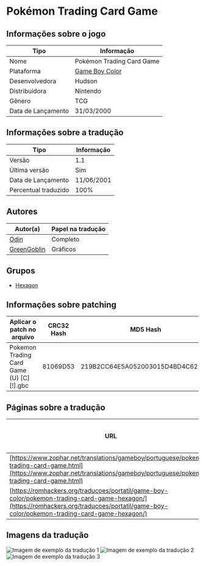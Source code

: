 # Pokémon Trading Card Game

## Informações sobre o jogo

| Tipo | Informação |
| ----------- | ----------- |
| Nome | Pokémon Trading Card Game |
| Plataforma | [Game Boy Color](../) |
| Desenvolvedora | Hudson |
| Distribuidora | Nintendo |
| Gênero | TCG |
| Data de Lançamento | 31/03/2000 |

## Informações sobre a tradução

| Tipo | Informação |
| ----------- | ----------- |
| Versão | 1\.1 |
| Última versão | Sim |
| Data de Lançamento | 11/06/2001 |
| Percentual traduzido | 100% |

## Autores

| Autor(a) | Papel na tradução |
| ----------- | ----------- |
| [Odin](../../../autores/odin/) | Completo |
| [GreenGoblin](../../../autores/greengoblin/) | Gráficos |

## Grupos

* [Hexagon](../../../grupos/hexagon/)

## Informações sobre patching

| Aplicar o patch no arquivo | CRC32 Hash | MD5 Hash |
| ----------- | ----------- | ----------- |
| Pokemon Trading Card Game \(U\) \[C\]\[\!\]\.gbc | 81069D53 | 219B2CC64E5A052003015D4BD4C622CD |

## Páginas sobre a tradução

| URL | Oficial (publicado pelos autores) | Possuí link de download |
| ----------- | ----------- | ----------- |
| [https://www.zophar.net/translations/gameboy/portuguese/pokemon-trading-card-game.html](https://www.zophar.net/translations/gameboy/portuguese/pokemon-trading-card-game.html) | Não | Sim |
| [https://romhackers.org/traducoes/portatil/game-boy-color/pokemon-trading-card-game-hexagon/](https://romhackers.org/traducoes/portatil/game-boy-color/pokemon-trading-card-game-hexagon/) | Não | Não |

## Imagens da tradução

![Imagem de exemplo da tradução 1](1.png)
![Imagem de exemplo da tradução 2](2.png)
![Imagem de exemplo da tradução 3](3.png)
